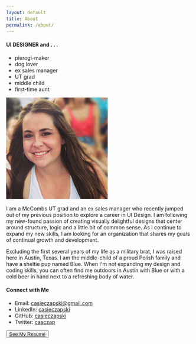```yaml
---
layout: default
title: About
permalink: /about/
---
```


<!-- <div class="post"> -->

  <section class="content">
   <!--  <h2 id="About">{{page.title}}</h2>
  
 -->
    <div class="about-me">
        <div class="about-container">
            <div class="about-summary">
                <!-- <h3>Casie Czapski</h3> -->
                <h4><span class="dark-blue">UI DESIGNER</span> and . . . </h4>
                <div>
                    <ul>
                        <li>pierogi-maker</li>
                        <li>dog lover</li>
                        <li>ex sales manager</li>
                        <li>UT grad</li>
                        <li>middle child</li>
                        <li>first-time aunt</li>
                    </ul>
                </div> 
            </div>
            <div class="about-photo">
                <img alt="Casie Czapski" src="/images/casie2.jpg">
            </div>
        </div>
    </div>
    <div class="more-container">
        <div class="more-about">
            <p>I am a McCombs UT grad and an ex sales manager who recently jumped out of my previous position to explore a career in UI Design. I am following my new-found passion of creating visually delightful designs that center around structure, logic and a little bit of common sense. As I continue to expand my new skills, I am looking for an organization that shares my goals of continual growth and development.</p>
            <p>Excluding the first several years of my life as a military brat, I was raised here in Austin, Texas. I am the middle-child of a proud Polish family and have a sheltie pup named Blue. When I'm not expanding my design and coding skills, you can often find me outdoors in Austin with Blue or with a cold beer in hand next to a refreshing body of water.</p>
        </div>
        <div class="connect">
            <h4>Connect with Me</h4>
            <ul>
                <li>Email: <a href="mailto:casieczapski@gmail.com">casieczapski@gmail.com</a></li>
                <li>LinkedIn: <a href="https://www.linkedin.com/in/casieczapski">casieczapski</a></li>
                <li>GitHub: <a href="https://github.com/cczapski">casieczapski</a></li>
                <li>Twitter: <a href="https://twitter.com/casczap">casczap</a></li>
            </ul>
        </div>
        <div class="resume">
            <button>
                <a href="/resume.pdf">See My Resum&#233;</a>
            </button>
        </div>
    </div>
  </section>

<!-- </div> -->
